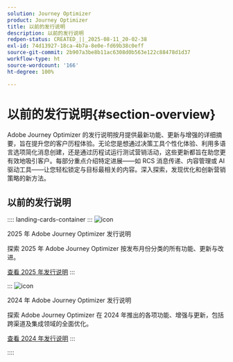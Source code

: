 ```yaml
---
solution: Journey Optimizer
product: Journey Optimizer
title: 以前的发行说明
description: 以前的发行说明
redpen-status: CREATED_||_2025-08-11_20-02-38
exl-id: 74d13927-18ca-4b7a-8e0e-fd69b38c0eff
source-git-commit: 2b907a3be8b11ac6308d0b563e122c88478d1d37
workflow-type: ht
source-wordcount: '166'
ht-degree: 100%

---
```


# 以前的发行说明{#section-overview}

Adobe Journey Optimizer 的发行说明按月提供最新功能、更新与增强的详细摘要，旨在提升您的客户历程体验。无论您是想通过决策工具个性化体验、利用多语言选项简化消息创建，还是通过历程试运行测试营销活动，这些更新都旨在助您更有效地吸引客户。每部分重点介绍特定进展——如 RCS 消息传递、内容管理或 AI 驱动工具——让您轻松锁定与目标最相关的内容。深入探索，发现优化和创新营销策略的新方法。

## 以前的发行说明

:::: landing-cards-container
:::
![icon](https://cdn.experienceleague.adobe.com/icons/list-check.svg)

2025 年 Adobe Journey Optimizer 发行说明

探索 2025 年 Adobe Journey Optimizer 按发布月份分类的所有功能、更新与改进。

[查看 2025 年发行说明](../using/rn/release-notes-2025.md)
:::

:::
![icon](https://cdn.experienceleague.adobe.com/icons/list-check.svg)

2024 年 Adobe Journey Optimizer 发行说明

探索 Adobe Journey Optimizer 在 2024 年推出的各项功能、增强与更新，包括跨渠道及集成领域的全面优化。

[查看 2024 年发行说明](../using/rn/release-notes-2024.md)
:::

::::
